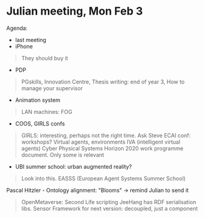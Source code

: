 # Julian meeting, Mon Feb 3

Agenda:

- last meeting
- iPhone

> They should buy it

- PDP

> PGskills, Innovation Centre, Thesis writing: end of year 3, How to manage your supervisor

- Animation system

> LAN machines: FOG

- COOS, GIRLS confs

> GIRLS: interesting, perhaps not the right time. Ask Steve
> ECAI conf: workshops? Virtual agents, environments
> IVA (intelligent virtual agents)
> Cyber Physical Systems
> Horizon 2020 work programme document. Only some is relevant

- UBI summer school: urban augmented reality?

> Look into this.
> EASSS (European Agent Systems Summer School)

Pascal Hitzler - Ontology alignment: "Blooms" -> remind Julian to send it

> OpenMetaverse: Second Life scripting
> JeeHang has RDF serialisation libs.
> Sensor Framework for next version: decoupled, just a component